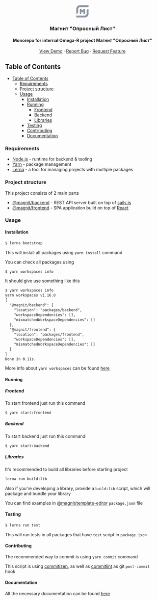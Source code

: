 <br />
<p align="center">
  <a href="https://github.com/DavidArutiunian/magnit">
    <img src="packages/frontend/src/assets/MagnitIcon.png" alt="Logo" width="40" height="40">
  </a>

  <h3 align="center">Магнит "Опросный Лист"</h3>

  <h4 align="center">Monorepo for internal Omega-R project Магнит "Опросный Лист"</h4>

  <p align="center">
    <a href="https://magnit-omega-r.herokuapp.com/">View Demo</a>
    ·
    <a href="https://github.com/DavidArutiunian/magnit/issues">Report Bug</a>
    ·
    <a href="https://github.com/DavidArutiunian/magnit/issues">Request Feature</a>
  </p>
</p>

## Table of Contents

-   [Table of Contents](#Table-of-Contents)
    -   [Requirements](#Requirements)
    -   [Project structure](#Project-structure)
    -   [Usage](#Usage)
        -   [Installation](#Installation)
        -   [Running](#Running)
            -   [Frontend](#Frontend)
            -   [Backend](#Backend)
            -   [Libraries](#Libraries)
        -   [Testing](#Testing)
        -   [Contributing](#Contributing)
        -   [Documentation](#Documentation)

### Requirements

-   [Node.js](https://nodejs.org/en/) - runtime for backend & tooling
-   [Yarn](https://yarnpkg.com/lang/en/) - package management
-   [Lerna](https://github.com/lerna/lerna) - a tool for managing projects with multiple packages

### Project structure

This project consists of 2 main parts

-   [@magnit/backend](./packages/backend) - REST API server built on top of [sails.js](https://sailsjs.com/)
-   [@magnit/frontend](./packages/frontend) - SPA application build on top of [React](https://reactjs.org/)

### Usage

#### Installation

```bash
$ lerna bootstrap
```

This will install all packages using `yarn install` command

You can check all packages using

```bash
$ yarn workspaces info
```

It should give use something like this

```
$ yarn workspaces info
yarn workspaces v1.16.0
{
  "@magnit/backend": {
    "location": "packages/backend",
    "workspaceDependencies": [],
    "mismatchedWorkspaceDependencies": []
  },
  "@magnit/frontend": {
    "location": "packages/frontend",
    "workspaceDependencies": [],
    "mismatchedWorkspaceDependencies": []
  }
}
Done in 0.11s.
```

More info about `yarn workspaces` can be found [here](https://yarnpkg.com/en/docs/cli/workspaces)

#### Running

##### Frontend

To start frontend just run this command

```bash
$ yarn start:frontend
```

##### Backend

To start backend just run this command

```bash
$ yarn start:backend
```

##### Libraries

It's recommended to build all libraries before starting project

```bash
lerna run build:lib
```

Also if you're developing a library, provide a `build:lib` script, which will package and bundle your library

You can find examples in [@magnit/template-editor](packages/template-editor/package.json) `package.json` file

#### Testing

```bash
$ lerna run test
```

This will run tests in all packages that have `test` script in `package.json`

#### Contributing

The recommended way to commit is using `yarn commit` command

This script is using [commitizen](https://github.com/commitizen/cz-cli), as well as [commitlint](https://github.com/conventional-changelog/commitlint) as git `post-commit` hook

#### Documentation

All the necessary documentation can be found [here](./docs)
